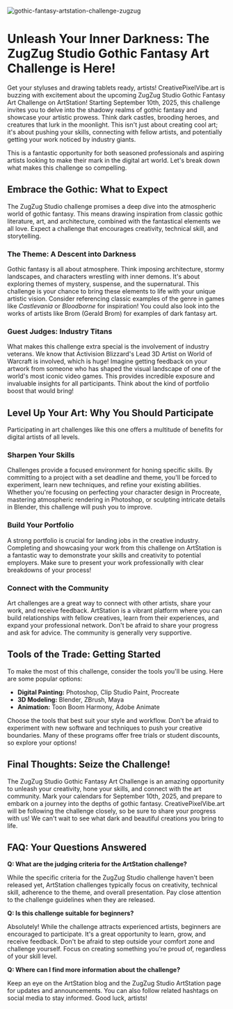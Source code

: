 ![gothic-fantasy-artstation-challenge-zugzug](https://images.pexels.com/photos/33403067/pexels-photo-33403067.jpeg?auto=compress&cs=tinysrgb&fit=crop&h=627&w=1200)

# Unleash Your Inner Darkness: The ZugZug Studio Gothic Fantasy Art Challenge is Here! 

Get your styluses and drawing tablets ready, artists! CreativePixelVibe.art is buzzing with excitement about the upcoming ZugZug Studio Gothic Fantasy Art Challenge on ArtStation! Starting September 10th, 2025, this challenge invites you to delve into the shadowy realms of gothic fantasy and showcase your artistic prowess. Think dark castles, brooding heroes, and creatures that lurk in the moonlight. This isn't just about creating cool art; it's about pushing your skills, connecting with fellow artists, and potentially getting your work noticed by industry giants. 

This is a fantastic opportunity for both seasoned professionals and aspiring artists looking to make their mark in the digital art world. Let's break down what makes this challenge so compelling. 

## Embrace the Gothic: What to Expect 

The ZugZug Studio challenge promises a deep dive into the atmospheric world of gothic fantasy. This means drawing inspiration from classic gothic literature, art, and architecture, combined with the fantastical elements we all love. Expect a challenge that encourages creativity, technical skill, and storytelling. 

### The Theme: A Descent into Darkness 

Gothic fantasy is all about atmosphere. Think imposing architecture, stormy landscapes, and characters wrestling with inner demons. It's about exploring themes of mystery, suspense, and the supernatural. This challenge is your chance to bring these elements to life with your unique artistic vision. Consider referencing classic examples of the genre in games like *Castlevania* or *Bloodborne* for inspiration! You could also look into the works of artists like Brom (Gerald Brom) for examples of dark fantasy art.

### Guest Judges: Industry Titans

What makes this challenge extra special is the involvement of industry veterans. We know that Activision Blizzard's Lead 3D Artist on World of Warcraft is involved, which is huge! Imagine getting feedback on your artwork from someone who has shaped the visual landscape of one of the world's most iconic video games. This provides incredible exposure and invaluable insights for all participants. Think about the kind of portfolio boost that would bring!

## Level Up Your Art: Why You Should Participate

Participating in art challenges like this one offers a multitude of benefits for digital artists of all levels. 

### Sharpen Your Skills

Challenges provide a focused environment for honing specific skills. By committing to a project with a set deadline and theme, you'll be forced to experiment, learn new techniques, and refine your existing abilities. Whether you're focusing on perfecting your character design in Procreate, mastering atmospheric rendering in Photoshop, or sculpting intricate details in Blender, this challenge will push you to improve.

### Build Your Portfolio

A strong portfolio is crucial for landing jobs in the creative industry. Completing and showcasing your work from this challenge on ArtStation is a fantastic way to demonstrate your skills and creativity to potential employers. Make sure to present your work professionally with clear breakdowns of your process!

### Connect with the Community

Art challenges are a great way to connect with other artists, share your work, and receive feedback. ArtStation is a vibrant platform where you can build relationships with fellow creatives, learn from their experiences, and expand your professional network. Don't be afraid to share your progress and ask for advice. The community is generally very supportive.

## Tools of the Trade: Getting Started

To make the most of this challenge, consider the tools you'll be using. Here are some popular options:

*   **Digital Painting:** Photoshop, Clip Studio Paint, Procreate
*   **3D Modeling:** Blender, ZBrush, Maya
*   **Animation:** Toon Boom Harmony, Adobe Animate

Choose the tools that best suit your style and workflow. Don't be afraid to experiment with new software and techniques to push your creative boundaries. Many of these programs offer free trials or student discounts, so explore your options!

## Final Thoughts: Seize the Challenge! 

The ZugZug Studio Gothic Fantasy Art Challenge is an amazing opportunity to unleash your creativity, hone your skills, and connect with the art community. Mark your calendars for September 10th, 2025, and prepare to embark on a journey into the depths of gothic fantasy. CreativePixelVibe.art will be following the challenge closely, so be sure to share your progress with us! We can't wait to see what dark and beautiful creations you bring to life.

## FAQ: Your Questions Answered

**Q: What are the judging criteria for the ArtStation challenge?**

While the specific criteria for the ZugZug Studio challenge haven't been released yet, ArtStation challenges typically focus on creativity, technical skill, adherence to the theme, and overall presentation. Pay close attention to the challenge guidelines when they are released.

**Q: Is this challenge suitable for beginners?**

Absolutely! While the challenge attracts experienced artists, beginners are encouraged to participate. It's a great opportunity to learn, grow, and receive feedback. Don't be afraid to step outside your comfort zone and challenge yourself. Focus on creating something you're proud of, regardless of your skill level.

**Q: Where can I find more information about the challenge?**

Keep an eye on the ArtStation blog and the ZugZug Studio ArtStation page for updates and announcements. You can also follow related hashtags on social media to stay informed. Good luck, artists! 
